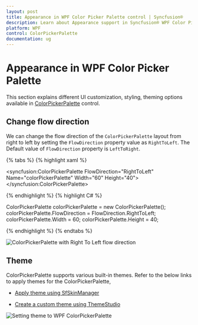 ```yaml
---
layout: post
title: Appearance in WPF Color Picker Palette control | Syncfusion®
description: Learn about Appearance support in Syncfusion® WPF Color Picker Palette control, its elements and more details.
platform: WPF
control: ColorPickerPalette
documentation: ug
---
```


# Appearance in WPF Color Picker Palette

This section explains different UI customization, styling, theming options available in [ColorPickerPalette](https://help.syncfusion.com/cr/wpf/Syncfusion.Windows.Tools.Controls.ColorPickerPalette.html) control.

## Change flow direction

We can change the flow direction of the `ColorPickerPalette` layout from right to left by setting the `FlowDirection` property value as `RightToLeft`. The Default value of `FlowDirection` property is `LeftToRight`.

{% tabs %}
{% highlight xaml %}

<syncfusion:ColorPickerPalette FlowDirection="RightToLeft"
                               Name="colorPickerPalette" 
                               Width="60"
                               Height="40">
</syncfusion:ColorPickerPalette>

{% endhighlight %}
{% highlight C# %}

ColorPickerPalette colorPickerPalette = new ColorPickerPalette();
colorPickerPalette.FlowDirection = FlowDirection.RightToLeft;
colorPickerPalette.Width = 60;
colorPickerPalette.Height = 40;

{% endhighlight %}
{% endtabs %}

![ColorPickerPalette with Right To Left flow direction](Appearance_images/rtl.png)

## Theme

ColorPickerPalette supports various built-in themes. Refer to the below links to apply themes for the ColorPickerPalette,

  * [Apply theme using SfSkinManager](https://help.syncfusion.com/wpf/themes/skin-manager)
	
  * [Create a custom theme using ThemeStudio](https://help.syncfusion.com/wpf/themes/theme-studio#creating-custom-theme)

 ![Setting theme to WPF ColorPickerPalette](Getting-Started_images/wpf-color-picker-palette-with-standard-theme.png)
